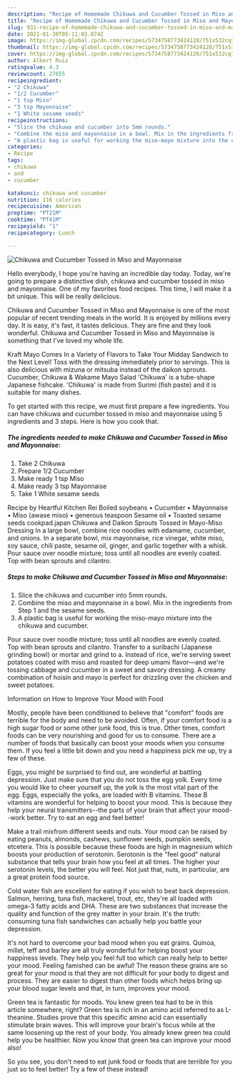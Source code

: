 ```yaml
---
description: "Recipe of Homemade Chikuwa and Cucumber Tossed in Miso and Mayonnaise"
title: "Recipe of Homemade Chikuwa and Cucumber Tossed in Miso and Mayonnaise"
slug: 931-recipe-of-homemade-chikuwa-and-cucumber-tossed-in-miso-and-mayonnaise
date: 2021-01-30T05:11:03.874Z
image: https://img-global.cpcdn.com/recipes/5734758773424128/751x532cq70/chikuwa-and-cucumber-tossed-in-miso-and-mayonnaise-recipe-main-photo.jpg
thumbnail: https://img-global.cpcdn.com/recipes/5734758773424128/751x532cq70/chikuwa-and-cucumber-tossed-in-miso-and-mayonnaise-recipe-main-photo.jpg
cover: https://img-global.cpcdn.com/recipes/5734758773424128/751x532cq70/chikuwa-and-cucumber-tossed-in-miso-and-mayonnaise-recipe-main-photo.jpg
author: Albert Ruiz
ratingvalue: 4.3
reviewcount: 27655
recipeingredient:
- "2 Chikuwa"
- "1/2 Cucumber"
- "1 tsp Miso"
- "3 tsp Mayonnaise"
- "1 White sesame seeds"
recipeinstructions:
- "Slice the chikuwa and cucumber into 5mm rounds."
- "Combine the miso and mayonnaise in a bowl. Mix in the ingredients from Step 1 and the sesame seeds."
- "A plastic bag is useful for working the miso-mayo mixture into the chikuwa and cucumber."
categories:
- Recipe
tags:
- chikuwa
- and
- cucumber

katakunci: chikuwa and cucumber 
nutrition: 116 calories
recipecuisine: American
preptime: "PT21M"
cooktime: "PT41M"
recipeyield: "1"
recipecategory: Lunch

---
```



![Chikuwa and Cucumber Tossed in Miso and Mayonnaise](https://img-global.cpcdn.com/recipes/5734758773424128/751x532cq70/chikuwa-and-cucumber-tossed-in-miso-and-mayonnaise-recipe-main-photo.jpg)

Hello everybody, I hope you're having an incredible day today. Today, we're going to prepare a distinctive dish, chikuwa and cucumber tossed in miso and mayonnaise. One of my favorites food recipes. This time, I will make it a bit unique. This will be really delicious.

Chikuwa and Cucumber Tossed in Miso and Mayonnaise is one of the most popular of recent trending meals in the world. It is enjoyed by millions every day. It is easy, it's fast, it tastes delicious. They are fine and they look wonderful. Chikuwa and Cucumber Tossed in Miso and Mayonnaise is something that I've loved my whole life.

Kraft Mayo Comes In a Variety of Flavors to Take Your Midday Sandwich to the Next Level! Toss with the dressing immediately prior to servings. This is also delicious with mizuna or mitsuba instead of the daikon sprouts. Cucumber, Chikuwa &amp; Wakame Mayo Salad &#39;Chikuwa&#39; is a tube-shape Japanese fishcake. &#39;Chikuwa&#39; is made from Surimi (fish paste) and it is suitable for many dishes.


To get started with this recipe, we must first prepare a few ingredients. You can have chikuwa and cucumber tossed in miso and mayonnaise using 5 ingredients and 3 steps. Here is how you cook that.

<!--inarticleads1-->

##### The ingredients needed to make Chikuwa and Cucumber Tossed in Miso and Mayonnaise:

1. Take 2 Chikuwa
1. Prepare 1/2 Cucumber
1. Make ready 1 tsp Miso
1. Make ready 3 tsp Mayonnaise
1. Take 1 White sesame seeds


Recipe by Heartful Kitchen Rei Boiled soybeans • Cucumber • Mayonnaise • Miso (awase miso) • generous teaspoon Sesame oil • Toasted sesame seeds cookpad.japan Chikuwa and Daikon Sprouts Tossed in Mayo-Miso Dressing In a large bowl, combine rice noodles with edamame, cucumber, and onions. In a separate bowl, mix mayonnaise, rice vinegar, white miso, soy sauce, chili paste, sesame oil, ginger, and garlic together with a whisk. Pour sauce over noodle mixture; toss until all noodles are evenly coated. Top with bean sprouts and cilantro. 

<!--inarticleads2-->

##### Steps to make Chikuwa and Cucumber Tossed in Miso and Mayonnaise:

1. Slice the chikuwa and cucumber into 5mm rounds.
1. Combine the miso and mayonnaise in a bowl. Mix in the ingredients from Step 1 and the sesame seeds.
1. A plastic bag is useful for working the miso-mayo mixture into the chikuwa and cucumber.


Pour sauce over noodle mixture; toss until all noodles are evenly coated. Top with bean sprouts and cilantro. Transfer to a suribachi (Japanese grinding bowl) or mortar and grind to a. Instead of rice, we&#39;re serving sweet potatoes coated with miso and roasted for deep umami flavor—and we&#39;re tossing cabbage and cucumber in a sweet and savory dressing. A creamy combination of hoisin and mayo is perfect for drizzling over the chicken and sweet potatoes. 

Information on How to Improve Your Mood with Food


Mostly, people have been conditioned to believe that "comfort" foods are terrible for the body and need to be avoided. Often, if your comfort food is a high sugar food or some other junk food, this is true. Other times, comfort foods can be very nourishing and good for us to consume. There are a number of foods that basically can boost your moods when you consume them. If you feel a little bit down and you need a happiness pick me up, try a few of these.

Eggs, you might be surprised to find out, are wonderful at battling depression. Just make sure that you do not toss the egg yolk. Every time you would like to cheer yourself up, the yolk is the most vital part of the egg. Eggs, especially the yolks, are loaded with B vitamins. These B vitamins are wonderful for helping to boost your mood. This is because they help your neural transmitters--the parts of your brain that affect your mood--work better. Try to eat an egg and feel better!

Make a trail mixfrom different seeds and nuts. Your mood can be raised by eating peanuts, almonds, cashews, sunflower seeds, pumpkin seeds, etcetera. This is possible because these foods are high in magnesium which boosts your production of serotonin. Serotonin is the "feel good" natural substance that tells your brain how you feel at all times. The higher your serotonin levels, the better you will feel. Not just that, nuts, in particular, are a great protein food source.

Cold water fish are excellent for eating if you wish to beat back depression. Salmon, herring, tuna fish, mackerel, trout, etc, they're all loaded with omega-3 fatty acids and DHA. These are two substances that increase the quality and function of the grey matter in your brain. It's the truth: consuming tuna fish sandwiches can actually help you battle your depression. 

It's not hard to overcome your bad mood when you eat grains. Quinoa, millet, teff and barley are all truly wonderful for helping boost your happiness levels. They help you feel full too which can really help to better your mood. Feeling famished can be awful! The reason these grains are so great for your mood is that they are not difficult for your body to digest and process. They are easier to digest than other foods which helps bring up your blood sugar levels and that, in turn, improves your mood.

Green tea is fantastic for moods. You knew green tea had to be in this article somewhere, right? Green tea is rich in an amino acid referred to as L-theanine. Studies prove that this specific amino acid can essentially stimulate brain waves. This will improve your brain's focus while at the same loosening up the rest of your body. You already knew green tea could help you be healthier. Now you know that green tea can improve your mood also!

So you see, you don't need to eat junk food or foods that are terrible for you just so to feel better! Try a few of these instead!

